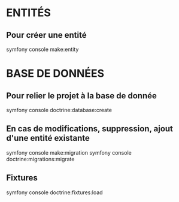 # ENTITÉS

## Pour créer une entité
symfony console make:entity


# BASE DE DONNÉES

## Pour relier le projet à la base de donnée
symfony console doctrine:database:create

## En cas de modifications, suppression, ajout d'une entité existante
symfony console make:migration
symfony console doctrine:migrations:migrate

## Fixtures
symfony console doctrine:fixtures:load